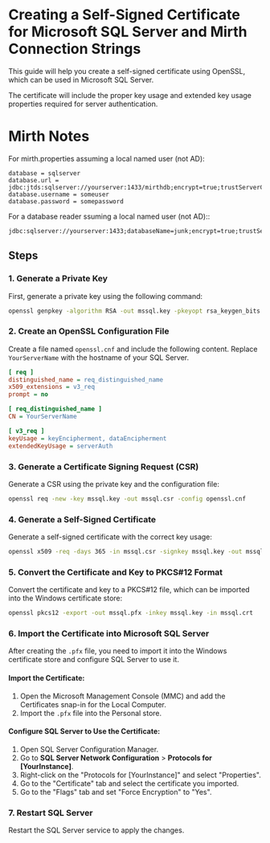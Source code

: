 
# Creating a Self-Signed Certificate for Microsoft SQL Server and Mirth Connection Strings

This guide will help you create a self-signed certificate using OpenSSL, which can be used in Microsoft SQL Server. 

The certificate will include the proper key usage and extended key usage properties required for server authentication.

# Mirth Notes
For mirth.properties assuming a local named user (not AD):
```text
database = sqlserver
database.url = jdbc:jtds:sqlserver://yourserver:1433/mirthdb;encrypt=true;trustServerCertificate=true
database.username = someuser
database.password = somepassword
```

For a database reader ssuming a local named user (not AD)::
```text
jdbc:sqlserver://yourserver:1433;databaseName=junk;encrypt=true;trustServerCertificate=true
```

## Steps

### 1. Generate a Private Key

First, generate a private key using the following command:

```sh
openssl genpkey -algorithm RSA -out mssql.key -pkeyopt rsa_keygen_bits:2048
```

### 2. Create an OpenSSL Configuration File

Create a file named `openssl.cnf` and include the following content. Replace `YourServerName` with the hostname of your SQL Server.

```ini
[ req ]
distinguished_name = req_distinguished_name
x509_extensions = v3_req
prompt = no

[ req_distinguished_name ]
CN = YourServerName

[ v3_req ]
keyUsage = keyEncipherment, dataEncipherment
extendedKeyUsage = serverAuth
```

### 3. Generate a Certificate Signing Request (CSR)

Generate a CSR using the private key and the configuration file:

```sh
openssl req -new -key mssql.key -out mssql.csr -config openssl.cnf
```

### 4. Generate a Self-Signed Certificate

Generate a self-signed certificate with the correct key usage:

```sh
openssl x509 -req -days 365 -in mssql.csr -signkey mssql.key -out mssql.crt -extensions v3_req -extfile openssl.cnf
```

### 5. Convert the Certificate and Key to PKCS#12 Format

Convert the certificate and key to a PKCS#12 file, which can be imported into the Windows certificate store:

```sh
openssl pkcs12 -export -out mssql.pfx -inkey mssql.key -in mssql.crt
```

### 6. Import the Certificate into Microsoft SQL Server

After creating the `.pfx` file, you need to import it into the Windows certificate store and configure SQL Server to use it.

#### Import the Certificate:

1. Open the Microsoft Management Console (MMC) and add the Certificates snap-in for the Local Computer.
2. Import the `.pfx` file into the Personal store.

#### Configure SQL Server to Use the Certificate:

1. Open SQL Server Configuration Manager.
2. Go to **SQL Server Network Configuration** > **Protocols for [YourInstance]**.
3. Right-click on the "Protocols for [YourInstance]" and select "Properties".
4. Go to the "Certificate" tab and select the certificate you imported.
5. Go to the "Flags" tab and set "Force Encryption" to "Yes".

### 7. Restart SQL Server

Restart the SQL Server service to apply the changes.
